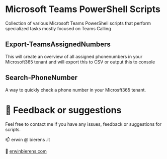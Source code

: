 # Microsoft Teams PowerShell Scripts
Collection of various Microsoft Teams PowerShell scripts that perform specialized tasks mostly focused on Teams Calling

## Export-TeamsAssignedNumbers
This will create an overview of all assigned phonenumbers in your Microsoft365 tenant and will export this to CSV or output this to console

## Search-PhoneNumber
A way to quickly check a phone number in your Microsft365 tenant. 


# 🍿 Feedback or suggestions
Feel free to contact me if you have any issues, feedback or suggestions for scripts.

📫 erwin @ bierens .it

👀 [erwinbierens.com](https://erwinbierens.com)
